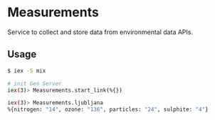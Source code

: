 # Measurements

Service to collect and store data from environmental data APIs.

## Usage

```bash
$ iex -S mix

# init Gen Server
iex(3)> Measurements.start_link(%{})

iex(3)> Measurements.ljubljana
%{nitrogen: "14", ozone: "136", particles: "24", sulphite: "4"}
```
